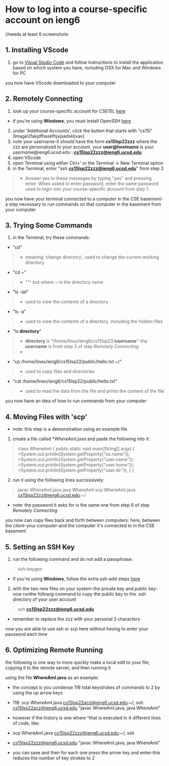 # How to log into a course-specific account on ieng6
//needs at least 6 screenshots

## 1. Installing VScode

1. go to [Visual Studio Code](https://code.visualstudio.com/) and follow instructions to install the application based on which system you have, including OSX for Mac and Windows for PC

you now have VScode downloaded to your computer


## 2. Remotely Connecting

1. look up your course-specific account for CSE15L [here](https://sdacs.ucsd.edu/~icc/index.php)
* if you're using **Windows**, you must install OpenSSH [here](https://docs.microsoft.com/en-us/windows-server/administration/openssh/openssh_install_firstuse)
2. under 'Additional Accounts', click the button that starts with "cs15l"
(Image)[fakjdfhaskfhjvjsadskljvav]
3. note your username-it should have the form **cs15lsp22zzz** where the zzz are personalized to your account.
your **user@hostname** is your *username*@ieng6.ucsd.edu : 
**cs15lsp22zzz@ieng6.ucsd.edu**
4. open VScode
5. open Terminal using either Ctrl+' or the Terminal -> New Terminal option
6. in the Terminal, enter "ssh **cs15lsp22zzz@ieng6.ucsd.edu**" from step 3
> * Answer yes to these messages by typing "yes" and pressing enter. When asked to enter password, enter the same password used to login into your course-specific account from step 1.
 
you now have your terminal connected to a computer in the CSE basement-a step necessary to run commands on that computer in the basement from your computer


## 3. Trying Some Commands

1. in the Terminal, try these commands:
* "cd"
> * meaning 'change directory', used to change the current working directory.
* "cd ~"
> * ""^ but where ~ is the directory name
* "ls -lat"
> * used to view the contents of a directory
* "ls -a"
> * used to view the contents of a directory, including the hidden files
* "ls **directory**" 
> * **directory** is "/home/linux/ieng6/cs15lsp22/**username**"-the **username** is from step 3 of step *Remotely Connecting*
> * 
* "cp /home/linex/ieng6/cs15lsp22/public/hello.txt ~/"
> * used to copy files and directories
* "cat /home/linex/ieng6/cs15lsp22/public/hello.txt"
> * used to read the data from the file and prints the content of the file

you now have an idea of how to run commands from your computer

## 4. Moving Files with 'scp'
   * note: this step is a demonstration using an example file

1. create a file called **WhereAmI.java* and paste the following into it:
> class WhereAmI {
  >public static void main(String[] args) {
    >System.out.println(System.getProperty("os.name"));
    >System.out.println(System.getProperty("user.name"));
    >System.out.println(System.getProperty("user.home"));
    >System.out.println(System.getProperty("user.dir"));
  >}
>}
2. run it using the following lines successively:
> javac WhereAmI.java
> java WhereAmI
> scp WhereAmI.java cs15lsp22zz@ieng6.ucsd.edu:~/
   * note: the password it asks for is the same one from step 6 of step *Remotely Connecting*


you now can copy files back and forth between computers: here, between the *client*-your computer-and the computer it's connected to in the CSE basement

## 5. Setting an SSH Key

1. run the following command and do not add a passphrase:
> ssh-keygen
* if you're using **Windows**, follow the extra ssh-add steps [here](https://docs.microsoft.com/en-us/windows-server/administration/openssh/openssh_keymanagement#user-key-generation)
2. with the two new files on your system-the private key and public key-now runthe followig command to copy the public key to the .ssh directory of your user account
> ssh **cs15lsp22zzz@ieng6.ucsd.edu**
   * remember to replace the zzz with your personal 3 characters

now you are able to use ssh or scp here without having to enter your password each time

## 6. Optimizing Remote Running
the following is one way to more quickly make a local edit to your file, copying it to the remote server, and then running it

using the file **WhereAmI.java** as an example:
* the concept is you condense 118 total keystrokes of commands to 2 by using the up arrow keys

* 118: scp WhereAmI.java cs15lsp22acz@ieng6.ucsd.edu:~/; ssh cs15lsp22acz@ieng6.ucsd.edu "javac WhereAmI.java; java WhereAmI"
* however if the history is one where ^that is executed in 4 different lines of code, like:

* scp WhereAmI.java cs15lsp22zzz@ieng6.ucsd.edu:~/; ssh 
* cs15lsp22zzz@ieng6.ucsd.edu "javac WhereAmI.java; java WhereAmI"

* you can save and then for each one press the arrow key and enter-this reduces the number of key strokes to 2